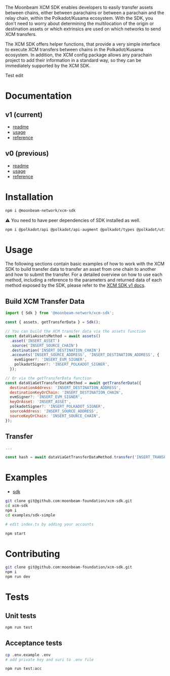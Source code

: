 The Moonbeam XCM SDK enables developers to easily transfer assets between chains, either between parachains or between a parachain and the relay chain, within the Polkadot/Kusama ecosystem. With the SDK, you don't need to worry about determining the multilocation of the origin or destination assets or which extrinsics are used on which networks to send XCM transfers.

The XCM SDK offers helper functions, that provide a very simple interface to execute XCM transfers between chains in the Polkadot/Kusama ecosystem. In addition, the XCM config package allows any parachain project to add their information in a standard way, so they can be immediately supported by the XCM SDK.

Test edit

# Documentation

## v1 (current)

- [readme](https://github.com/moonbeam-foundation/xcm-sdk/tree/main)
- [usage](https://docs.moonbeam.network/builders/interoperability/xcm/xcm-sdk/v1/xcm-sdk/)
- [reference](https://docs.moonbeam.network/builders/interoperability/xcm/xcm-sdk/v1/reference/)

## v0 (previous)

- [readme](https://github.com/moonbeam-foundation/xcm-sdk/tree/v0)
- [usage](https://docs.moonbeam.network/builders/interoperability/xcm/xcm-sdk/v0/xcm-sdk/)
- [reference](https://docs.moonbeam.network/builders/interoperability/xcm/xcm-sdk/v0/reference/)

# Installation

```bash
npm i @moonbeam-network/xcm-sdk
```

:warning: You need to have peer dependencies of SDK installed as well.

```bash
npm i @polkadot/api @polkadot/api-augment @polkadot/types @polkadot/util @polkadot/util-crypto @polkadot/apps-config ethers
```

# Usage

The following sections contain basic examples of how to work with the XCM SDK to build transfer data to transfer an asset from one chain to another and how to submit the transfer. For a detailed overview on how to use each method, including a reference to the parameters and returned data of each method exposed by the SDK, please refer to the [XCM SDK v1 docs](https://docs.moonbeam.network/builders/interoperability/xcm/xcm-sdk/v1/).

## Build XCM Transfer Data

```js
import { Sdk } from '@moonbeam-network/xcm-sdk';

const { assets, getTransferData } = Sdk();

// You can build the XCM transfer data via the assets function
const dataViaAssetsMethod = await assets()
  .asset('INSERT_ASSET')
  .source('INSERT_SOURCE_CHAIN')
  .destination('INSERT_DESTINATION_CHAIN')
  .accounts('INSERT_SOURCE_ADDRESS', 'INSERT_DESTINATION_ADDRESS', {
    evmSigner?: 'INSERT_EVM_SIGNER',
    polkadotSigner?: 'INSERT_POLKADOT_SIGNER',
  });

// Or via the getTransferData function
const dataViaGetTransferDataMethod = await getTransferData({
  destinationAddress: 'INSERT_DESTINATION_ADDRESS',
  destinationKeyOrChain: 'INSERT_DESTINATION_CHAIN',
  evmSigner?: 'INSERT_EVM_SIGNER',
  keyOrAsset: 'INSERT_ASSET',
  polkadotSigner?: 'INSERT_POLKADOT_SIGNER',
  sourceAddress: 'INSERT_SOURCE_ADDRESS',
  sourceKeyOrChain: 'INSERT_SOURCE_CHAIN',
});
```

## Transfer

```js
...

const hash = await dataViaGetTransferDataMethod.transfer('INSERT_TRANSFER_AMOUNT');
```

# Examples

- [sdk](https://github.com/moonbeam-foundation/xcm-sdk/blob/main/examples/sdk-simple)

```bash
git clone git@github.com:moonbeam-foundation/xcm-sdk.git
cd xcm-sdk
npm i
cd examples/sdk-simple

# edit index.ts by adding your accounts

npm start
```

# Contributing

```bash
git clone git@github.com:moonbeam-foundation/xcm-sdk.git
npm i
npm run dev
```

# Tests

## Unit tests

```bash
npm run test
```

## Acceptance tests

```bash
cp .env.example .env
# add private key and suri to .env file

npm run test:acc
```
